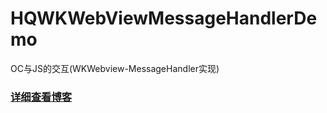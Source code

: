 # HQWKWebViewMessageHandlerDemo
OC与JS的交互(WKWebview-MessageHandler实现)

### [详细查看博客](https://blog.csdn.net/u010960265/article/details/82625898)
